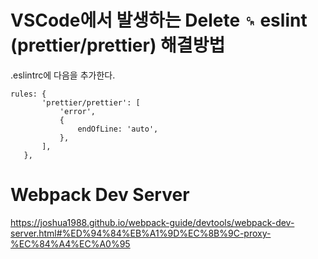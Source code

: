 # VSCode에서 발생하는 Delete `␍` eslint (prettier/prettier) 해결방법

.eslintrc에 다음을 추가한다.

```
rules: {
       'prettier/prettier': [
           'error',
           {
               endOfLine: 'auto',
           },
       ],
   },
```

# Webpack Dev Server

https://joshua1988.github.io/webpack-guide/devtools/webpack-dev-server.html#%ED%94%84%EB%A1%9D%EC%8B%9C-proxy-%EC%84%A4%EC%A0%95
